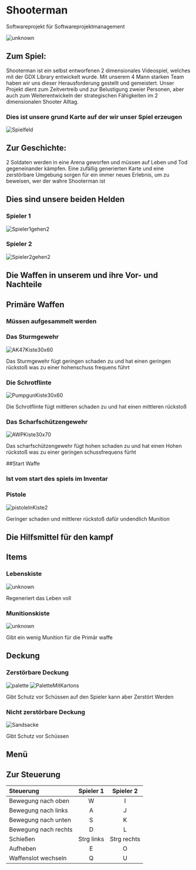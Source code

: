 # Shooterman
Softwareprojekt für Softwareprojektmanagement

![unknown](https://user-images.githubusercontent.com/85035651/148624888-b40db50f-88f4-418c-9ccf-3e443a7a785e.png)



## Zum Spiel:
Shooterman ist ein selbst entworfenen 2 dimensionales Videospiel, welches mit der GDX Library entwickelt wurde.
Mit unserem 4 Mann starken Team haben wir uns dieser Herausforderung gestellt und gemeistert. 
Unser Projekt dient zum Zeitvertreib und zur Belustigung  zweier Personen, aber auch zum Weiterentwickeln 
der strategischen Fähigkeiten im 2 dimensionalen Shooter Alltag.


### Dies ist unsere grund Karte auf der wir unser Spiel erzeugen
![Spielfeld](https://user-images.githubusercontent.com/85035651/148624199-d1cf44f2-8a3b-4e7b-81b9-0b4667d3f72c.png)



## Zur Geschichte:
2 Soldaten werden in eine Arena geworfen und müssen auf Leben und Tod gegeneinander kämpfen. 
Eine zufällig generierten Karte und eine zerstörbare Umgebung sorgen für ein immer neues Erlebnis, um zu beweisen, wer der wahre Shooterman ist

## Dies sind unsere beiden Helden
### Spieler 1
![Spieler1gehen2](https://user-images.githubusercontent.com/85035651/148624707-9073cf3b-53ab-41a0-9356-18b016f87d88.png)

### Spieler 2
![Spieler2gehen2](https://user-images.githubusercontent.com/85035651/148624710-4f26c829-809c-4608-8071-8c04c0a3cf8e.png)


## Die Waffen in unserem und ihre Vor- und Nachteile

## Primäre Waffen
### Müssen aufgesammelt werden

### Das Sturmgewehr
![AK47Kiste30x60](https://user-images.githubusercontent.com/85035651/148624901-67a8c01b-f1fd-43db-ab43-17ef12c56019.png)

Das Sturmgewehr fügt geringen schaden zu und hat einen geringen rückstoß was zu einer hohenschuss frequens führt

### Die Schrotflinte
![PumpgunKiste30x60](https://user-images.githubusercontent.com/85035651/148624986-d997b59b-a6e4-41aa-9b3b-150ec17d5762.png)

Die Schrotflinte fügt mittleren schaden zu und hat einen mittleren rückstoß 

### Das Scharfschützengewehr
![AWPKiste30x70](https://user-images.githubusercontent.com/85035651/148624951-6e235729-9f53-43f9-b5b2-55f1f4f445d5.png)

Das scharfschützengewehr fügt hohen schaden zu und hat einen Hohen rückstoß was zu einer geringen schussfrequens fürht

##Start Waffe
### Ist vom start des spiels im Inventar

### Pistole
![pistoleInKiste2](https://user-images.githubusercontent.com/85035651/148625903-c404405e-0a0c-418a-84c3-ab8c70900c18.png)

Geringer schaden und mittlerer rückstoß dafür undendlich Munition


## Die Hilfsmittel für den kampf
## Items
### Lebenskiste
![unknown](https://user-images.githubusercontent.com/85035651/148625531-eaa94128-8a3f-4b84-9154-dffe91d3a99f.png)

Regeneriert das Leben voll

### Munitionskiste
![unknown](https://user-images.githubusercontent.com/85035651/148625665-65b22d1e-7e60-4d50-8c48-f09eb194fa1a.png)

Gibt ein wenig Munition für die Primär waffe 

## Deckung

### Zerstörbare Deckung  
![palette](https://user-images.githubusercontent.com/85035651/148625591-d6c72470-d9b6-4d3b-bdde-3e110d363086.png) ![PaletteMitKartons](https://user-images.githubusercontent.com/85035651/148625595-49f6e41c-05e3-400b-ab0d-e8582849046d.png)

Gibt Schutz vor Schüssen auf den Spieler kann aber Zerstört Werden

### Nicht zerstörbare Deckung 
![Sandsacke](https://user-images.githubusercontent.com/85035651/148625676-c68d9470-aa53-4be3-9f61-be145d27c28c.png)

Gibt Schutz vor Schüssen

## Menü


## Zur Steuerung

| Steuerung   | Spieler 1  | Spieler 2|
|:--------------|:--------------:|:--------------:|
| Bewegung nach oben |W | I |
| Bewegung nach links |A | J |
| Bewegung nach unten |S | K |
| Bewegung nach rechts |D | L |
| Schießen    |Strg links | Strg rechts |
| Aufheben |E | O |
| Waffenslot wechseln |Q | U |

